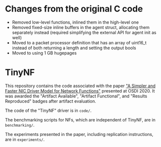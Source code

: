 # Changes from the original C code

- Removed low-level functions, inlined them in the high-level one
- Removed fixed-size inline buffers in the agent struct, allocating them separately instead (required simplifying the external API for agent init as well)
- Moved to a packet processor definition that has an array of uint16_t instead of both returning a length and setting the output bools
- Moved to using 1 GB hugepages




# TinyNF

This repository contains the code associated with the paper ["A Simpler and Faster NIC Driver Model for Network Functions"](https://www.usenix.org/conference/osdi20/presentation/pirelli) presented at OSDI 2020.
It was awarded the "Artifact Available", "Artifact Functional", and "Results Reproduced" badges after artifact evaluation.

The code of the "TinyNF" driver is in `code/`.

The benchmarking scripts for NFs, which are independent of TinyNF, are in `benchmarking/`.

The experiments presented in the paper, including replication instructions, are in `experiments/`.
